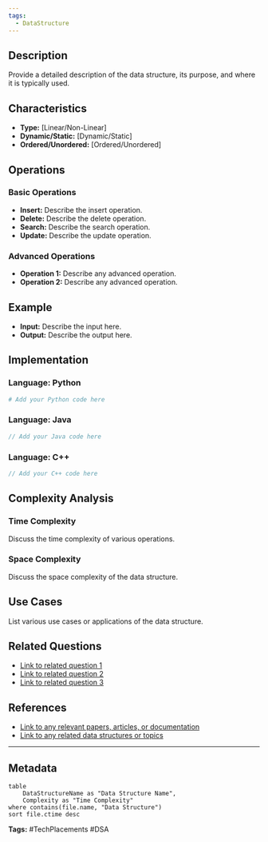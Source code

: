 ```yaml
---
tags:
  - DataStructure
---
```


## Description
Provide a detailed description of the data structure, its purpose, and where it is typically used.

## Characteristics
- **Type:** [Linear/Non-Linear]
- **Dynamic/Static:** [Dynamic/Static]
- **Ordered/Unordered:** [Ordered/Unordered]

## Operations
### Basic Operations
- **Insert:** Describe the insert operation.
- **Delete:** Describe the delete operation.
- **Search:** Describe the search operation.
- **Update:** Describe the update operation.

### Advanced Operations
- **Operation 1:** Describe any advanced operation.
- **Operation 2:** Describe any advanced operation.

## Example
- **Input:** Describe the input here.
- **Output:** Describe the output here.

## Implementation
### Language: Python
```python
# Add your Python code here
```

### Language: Java
```java
// Add your Java code here
```

### Language: C++
```cpp
// Add your C++ code here
```

## Complexity Analysis
### Time Complexity
Discuss the time complexity of various operations.

### Space Complexity
Discuss the space complexity of the data structure.

## Use Cases
List various use cases or applications of the data structure.

## Related Questions
- [Link to related question 1](#)
- [Link to related question 2](#)
- [Link to related question 3](#)

## References
- [Link to any relevant papers, articles, or documentation](#)
- [Link to any related data structures or topics](#)

---

## Metadata
```dataview
table
    DataStructureName as "Data Structure Name",
    Complexity as "Time Complexity"
where contains(file.name, "Data Structure")
sort file.ctime desc
```

**Tags:**  #TechPlacements #DSA
